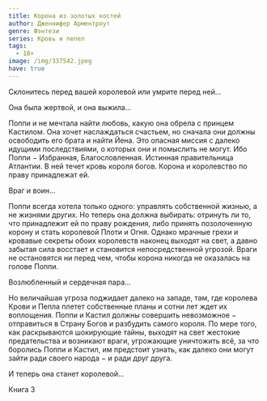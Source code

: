 ```yaml
---
title: Корона из золотых костей
author: Дженнифер Арментроут
genre: Фэнтези
series: Кровь и пепел
tags:
  - 18+
image: /img/337542.jpeg
have: true
---
```

Склонитесь перед вашей королевой или умрите перед ней...

Она была жертвой, и она выжила...

Поппи и не мечтала найти любовь, какую она обрела с принцем Кастилом. Она хочет наслаждаться счастьем, но сначала они должны освободить его брата и найти Йена. Это опасная миссия с далеко идущими последствиями, о которых они и помыслить не могут. Ибо Поппи − Избранная, Благословленная. Истинная правительница Атлантии. В ней течет кровь короля богов. Корона и королевство по праву принадлежат ей.

Враг и воин...

Поппи всегда хотела только одного: управлять собственной жизнью, а не жизнями других. Но теперь она должна выбирать: отринуть ли то, что принадлежит ей по праву рождения, либо принять позолоченную корону и стать королевой Плоти и Огня. Однако мрачные грехи и кровавые секреты обоих королевств наконец выходят на свет, а давно забытая сила восстает и становится непосредственной угрозой. Враги не остановятся ни перед чем, чтобы корона никогда не оказалась на голове Поппи.

Возлюбленный и сердечная пара...

Но величайшая угроза поджидает далеко на западе, там, где королева Крови и Пепла плетет собственные планы и сотни лет ждет их воплощения. Поппи и Кастил должны совершить невозможное − отправиться в Страну Богов и разбудить самого короля. По мере того, как раскрываются шокирующие тайны, выходят на свет жестокие предательства и возникают враги, угрожающие уничтожить всё, за что боролись Поппи и Кастил, им предстоит узнать, как далеко они могут зайти ради своего народа − и ради друг друга.

И теперь она станет королевой...

Книга 3